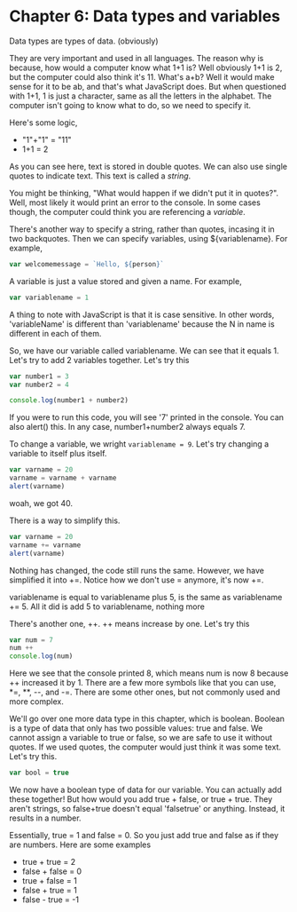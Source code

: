 # Chapter 6: Data types and variables
Data types are types of data. (obviously)

They are very important and used in all languages. The reason why is because, how would a computer know what 1+1 is? Well obviously 1+1 is 2, but the computer could also think it's 11. 
What's a+b? Well it would make sense for it to be ab, and that's what JavaScript does. But when questioned with 1+1, 1 is just a character, same as all the letters in the alphabet. The computer isn't going to know what to do, so we need to specify it.

Here's some logic,
- "1"+"1" = "11"
- 1+1 = 2

As you can see here, text is stored in double quotes. We can also use single quotes to indicate text. This text is called a *string*.

You might be thinking, "What would happen if we didn't put it in quotes?". Well, most likely it would print an error to the console. In some cases though, the computer could think you are referencing a *variable*.

There's another way to specify a string, rather than quotes, incasing it in two backquotes. Then we can specify variables, using ${variablename}. For example,
```js
var welcomemessage = `Hello, ${person}`
```

A variable is just a value stored and given a name. For example,

```js
var variablename = 1
```

A thing to note with JavaScript is that it is case sensitive. In other words, 'variableName' is different than 'variablename' because the N in name is different in each of them.

So, we have our variable called variablename. We can see that it equals 1.
Let's try to add 2 variables together. Let's try this

```js
var number1 = 3
var number2 = 4

console.log(number1 + number2)
```
If you were to run this code, you will see '7' printed in the console. You can also alert() this. In any case, number1+number2 always equals 7.

To change a variable, we wright `variablename = 9`.
Let's try changing a variable to itself plus itself.

```js
var varname = 20
varname = varname + varname
alert(varname)
```
woah, we got 40.

There is a way to simplify this.
```js
var varname = 20
varname += varname
alert(varname)
```
Nothing has changed, the code still runs the same. However, we have simplified it into +=.
Notice how we don't use = anymore, it's now +=.

variablename is equal to variablename plus 5, is the same as
variablename += 5.
All it did is add 5 to variablename, nothing more

There's another one, ++.
++ means increase by one. Let's try this

```js
var num = 7
num ++
console.log(num)
```

Here we see that the console printed 8, which means num is now 8 because ++ increased it by 1.
There are a few more symbols like that you can use, *=, **, --, and -=. There are some other ones, but not commonly used and more complex.

We'll go over one more data type in this chapter, which is boolean.
Boolean is a type of data that only has two possible values: true and false. We cannot assign a variable to true or false, so we are safe to use it without quotes. If we used quotes, the computer would just think it was some text.
Let's try this.

```js
var bool = true
```

We now have a boolean type of data for our variable. You can actually add these together!
But how would you add true + false, or true + true. They aren't strings, so false+true doesn't equal 'falsetrue' or anything. Instead, it results in a number.

Essentially, true = 1 and false = 0. So you just add true and false as if they are numbers. Here are some examples

- true + true = 2
- false + false = 0
- true + false = 1
- false + true = 1
- false - true = -1 